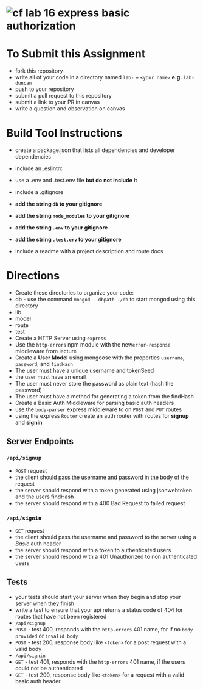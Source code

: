 ![cf](https://i.imgur.com/7v5ASc8.png) lab 16 express basic authorization
======

# To Submit this Assignment
  * fork this repository
  * write all of your code in a directory named `lab-` + `<your name>` **e.g.** `lab-duncan`
  * push to your repository
  * submit a pull request to this repository
  * submit a link to your PR in canvas
  * write a question and observation on canvas

# Build Tool Instructions
* create a package.json that lists all dependencies and developer dependencies
* include an .eslintrc
* use a .env and .test.env file **but do not include it**
* include a .gitignore
 * **add the string `db` to your gitignore**
 * **add the string `node_modules` to your gitignore**
 * **add the string `.env` to your gitignore**
 * **add the string `.test.env` to your gitignore**

* include a readme with a project description and route docs

# Directions
* Create these directories to organize your code:
 * db - use the command `mongod --dbpath ./db` to start mongod using this directory
 * lib
 * model
 * route
 * test
* Create a HTTP Server using `express`
* Use the `http-errors` npm  module with the new`error-response` middleware from lecture
* Create a **User Model** using mongoose with the properties `username`, `password`, and `findHash`
 * The user must have a unique username and tokenSeed
 * the user must have an email
 * The user must never store the password as plain text (hash the password)
 * The user must have a method for generating a token from the findHash
* Create a Basic Auth Middleware for parsing basic auth headers
* use the `body-parser` express middleware to on `POST` and `PUT` routes
* using the express `Router` create an auth router with routes for **signup** and **signin**

## Server Endpoints
### `/api/signup`
* `POST` request
 * the client should pass the username and password in the body of the request
 * the server should respond with a token generated using jsonwebtoken and the users findHash
 * the server should respond with a 400 Bad Request to failed request

### `/api/signin`
* `GET` request
 * the client should pass the username and password to the server using a _Basic_ auth header
 * the server should respond with a token to authenticated users
 * the server should respond with a 401 Unauthorized to non authenticated users

## Tests
* your tests should start your server when they begin and stop your server when they finish
* write a test to ensure that your api returns a status code of 404 for routes that have not been registered
* `/api/signup`
 * `POST` - test 400, responds with the `http-errors` 401 name, for if no `body provided` or `invalid body`
 * `POST` - test 200, response body like `<token>` for a post request with a valid body
* `/api/signin`
 * `GET` - test 401, responds with the `http-errors` 401 name, if the users could not be authenticated
 * `GET` - test 200, response body like `<token>` for a request with a valid basic auth header
